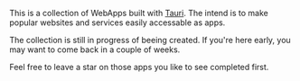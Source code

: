 This is a collection of WebApps built with [Tauri](https://github.com/tauri-apps/tauri). The intend is to make popular websites and services easily accessable as apps.

The collection is still in progress of beeing created. If you're here early, you may want to come back in a couple of weeks.

Feel free to leave a star on those apps you like to see completed first.
